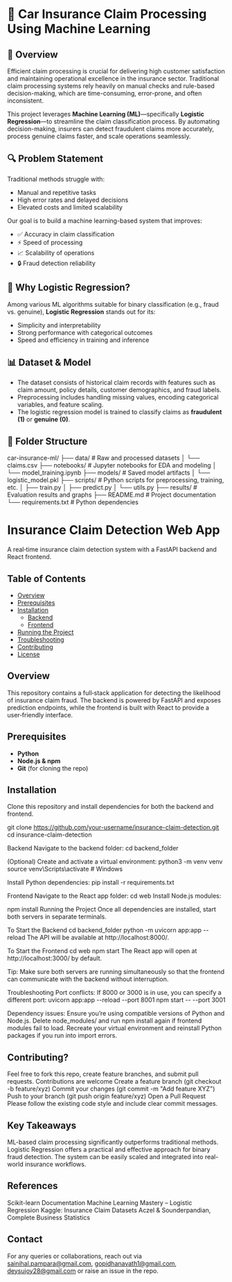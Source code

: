 # 🚗 Car Insurance Claim Processing Using Machine Learning

## 📌 Overview

Efficient claim processing is crucial for delivering high customer satisfaction and maintaining operational excellence in the insurance sector. 
Traditional claim processing systems rely heavily on manual checks and rule-based decision-making, which are time-consuming, error-prone, and often inconsistent.

This project leverages **Machine Learning (ML)**—specifically **Logistic Regression**—to streamline the claim classification process. 
By automating decision-making, insurers can detect fraudulent claims more accurately, process genuine claims faster, and scale operations seamlessly.

## 🔍 Problem Statement

Traditional methods struggle with:
- Manual and repetitive tasks
- High error rates and delayed decisions
- Elevated costs and limited scalability

Our goal is to build a machine learning-based system that improves:
- ✅ Accuracy in claim classification
- ⚡ Speed of processing
- 📈 Scalability of operations
- 🔒 Fraud detection reliability

## 🧠 Why Logistic Regression?

Among various ML algorithms suitable for binary classification (e.g., fraud vs. genuine), **Logistic Regression** stands out for its:
- Simplicity and interpretability
- Strong performance with categorical outcomes
- Speed and efficiency in training and inference


## 📊 Dataset & Model

- The dataset consists of historical claim records with features such as claim amount, policy details, customer demographics, and fraud labels.
- Preprocessing includes handling missing values, encoding categorical variables, and feature scaling.
- The logistic regression model is trained to classify claims as **fraudulent (1)** or **genuine (0)**.


## 📁 Folder Structure

car-insurance-ml/
├── data/ # Raw and processed datasets
│ └── claims.csv
├── notebooks/ # Jupyter notebooks for EDA and modeling
│ └── model_training.ipynb
├── models/ # Saved model artifacts
│ └── logistic_model.pkl
├── scripts/ # Python scripts for preprocessing, training, etc.
│ ├── train.py
│ ├── predict.py
│ └── utils.py
├── results/ # Evaluation results and graphs
├── README.md # Project documentation
└── requirements.txt # Python dependencies


# Insurance Claim Detection Web App

A real‐time insurance claim detection system with a FastAPI backend and React frontend.

## Table of Contents

- [Overview](#overview)  
- [Prerequisites](#prerequisites)  
- [Installation](#installation)  
  - [Backend](#backend)  
  - [Frontend](#frontend)  
- [Running the Project](#running-the-project)  
- [Troubleshooting](#troubleshooting)  
- [Contributing](#contributing)  
- [License](#license)  

## Overview
This repository contains a full‐stack application for detecting the likelihood of insurance claim fraud. The backend is powered by FastAPI and exposes prediction endpoints, while the frontend is built with React to provide a user‐friendly interface.

## Prerequisites
- **Python**
- **Node.js & npm**  
- **Git** (for cloning the repo)  

## Installation
Clone this repository and install dependencies for both the backend and frontend.

git clone https://github.com/your-username/insurance-claim-detection.git
cd insurance-claim-detection

Backend
Navigate to the backend folder:
cd backend_folder

(Optional) Create and activate a virtual environment:
python3 -m venv venv
source venv\Scripts\activate        # Windows

Install Python dependencies:
pip install -r requirements.txt

Frontend
Navigate to the React app folder:
cd web
Install Node.js modules:

npm install
Running the Project
Once all dependencies are installed, start both servers in separate terminals.

To Start the Backend
cd backend_folder
python -m uvicorn app:app --reload
The API will be available at http://localhost:8000/.

To Start the Frontend
cd web
npm start
The React app will open at http://localhost:3000/ by default.

Tip: Make sure both servers are running simultaneously so that the frontend can communicate with the backend without interruption.

Troubleshooting
Port conflicts: If 8000 or 3000 is in use, you can specify a different port:
uvicorn app:app --reload --port 8001
npm start -- --port 3001

Dependency issues:
Ensure you’re using compatible versions of Python and Node.js.
Delete node_modules/ and run npm install again if frontend modules fail to load.
Recreate your virtual environment and reinstall Python packages if you run into import errors.

## **Contributing?**
Feel free to fork this repo, create feature branches, and submit pull requests. Contributions are welcome
Create a feature branch (git checkout -b feature/xyz)
Commit your changes (git commit -m "Add feature XYZ")
Push to your branch (git push origin feature/xyz)
Open a Pull Request
Please follow the existing code style and include clear commit messages.

## **Key Takeaways**
ML-based claim processing significantly outperforms traditional methods.
Logistic Regression offers a practical and effective approach for binary fraud detection.
The system can be easily scaled and integrated into real-world insurance workflows.

## **References**
Scikit-learn Documentation
Machine Learning Mastery – Logistic Regression
Kaggle: Insurance Claim Datasets
Aczel & Sounderpandian, Complete Business Statistics

## **Contact**
For any queries or collaborations, reach out via sainihal.pampara@gmail.com, gopidhanavath1@gmail.com, deysujoy28@gmail.com or raise an issue in the repo.


